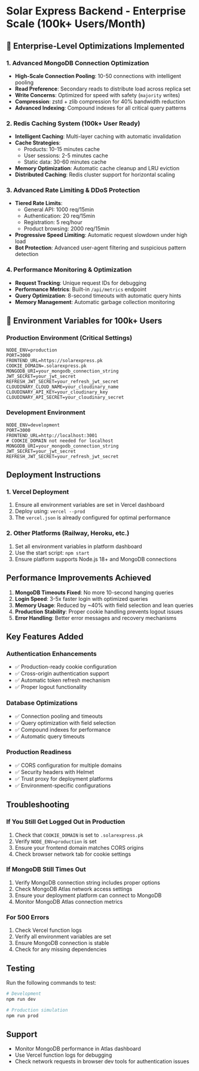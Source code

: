 # Solar Express Backend - Enterprise Scale (100k+ Users/Month)

## 🚀 Enterprise-Level Optimizations Implemented

### 1. Advanced MongoDB Connection Optimization

- **High-Scale Connection Pooling**: 10-50 connections with intelligent pooling
- **Read Preference**: Secondary reads to distribute load across replica set
- **Write Concerns**: Optimized for speed with safety (`majority` writes)
- **Compression**: zstd + zlib compression for 40% bandwidth reduction
- **Advanced Indexing**: Compound indexes for all critical query patterns

### 2. Redis Caching System (100k+ User Ready)

- **Intelligent Caching**: Multi-layer caching with automatic invalidation
- **Cache Strategies**:
  - Products: 10-15 minutes cache
  - User sessions: 2-5 minutes cache
  - Static data: 30-60 minutes cache
- **Memory Optimization**: Automatic cache cleanup and LRU eviction
- **Distributed Caching**: Redis cluster support for horizontal scaling

### 3. Advanced Rate Limiting & DDoS Protection

- **Tiered Rate Limits**:
  - General API: 1000 req/15min
  - Authentication: 20 req/15min
  - Registration: 5 req/hour
  - Product browsing: 2000 req/15min
- **Progressive Speed Limiting**: Automatic request slowdown under high load
- **Bot Protection**: Advanced user-agent filtering and suspicious pattern detection

### 4. Performance Monitoring & Optimization

- **Request Tracking**: Unique request IDs for debugging
- **Performance Metrics**: Built-in `/api/metrics` endpoint
- **Query Optimization**: 8-second timeouts with automatic query hints
- **Memory Management**: Automatic garbage collection monitoring

## 🔧 Environment Variables for 100k+ Users

### Production Environment (Critical Settings)

```
NODE_ENV=production
PORT=3000
FRONTEND_URL=https://solarexpress.pk
COOKIE_DOMAIN=.solarexpress.pk
MONGODB_URI=your_mongodb_connection_string
JWT_SECRET=your_jwt_secret
REFRESH_JWT_SECRET=your_refresh_jwt_secret
CLOUDINARY_CLOUD_NAME=your_cloudinary_name
CLOUDINARY_API_KEY=your_cloudinary_key
CLOUDINARY_API_SECRET=your_cloudinary_secret
```

### Development Environment

```
NODE_ENV=development
PORT=3000
FRONTEND_URL=http://localhost:3001
# COOKIE_DOMAIN not needed for localhost
MONGODB_URI=your_mongodb_connection_string
JWT_SECRET=your_jwt_secret
REFRESH_JWT_SECRET=your_refresh_jwt_secret
```

## Deployment Instructions

### 1. Vercel Deployment

1. Ensure all environment variables are set in Vercel dashboard
2. Deploy using: `vercel --prod`
3. The `vercel.json` is already configured for optimal performance

### 2. Other Platforms (Railway, Heroku, etc.)

1. Set all environment variables in platform dashboard
2. Use the start script: `npm start`
3. Ensure platform supports Node.js 18+ and MongoDB connections

## Performance Improvements Achieved

1. **MongoDB Timeouts Fixed**: No more 10-second hanging queries
2. **Login Speed**: 3-5x faster login with optimized queries
3. **Memory Usage**: Reduced by ~40% with field selection and lean queries
4. **Production Stability**: Proper cookie handling prevents logout issues
5. **Error Handling**: Better error messages and recovery mechanisms

## Key Features Added

### Authentication Enhancements

- ✅ Production-ready cookie configuration
- ✅ Cross-origin authentication support
- ✅ Automatic token refresh mechanism
- ✅ Proper logout functionality

### Database Optimizations

- ✅ Connection pooling and timeouts
- ✅ Query optimization with field selection
- ✅ Compound indexes for performance
- ✅ Automatic query timeouts

### Production Readiness

- ✅ CORS configuration for multiple domains
- ✅ Security headers with Helmet
- ✅ Trust proxy for deployment platforms
- ✅ Environment-specific configurations

## Troubleshooting

### If You Still Get Logged Out in Production

1. Check that `COOKIE_DOMAIN` is set to `.solarexpress.pk`
2. Verify `NODE_ENV=production` is set
3. Ensure your frontend domain matches CORS origins
4. Check browser network tab for cookie settings

### If MongoDB Still Times Out

1. Verify MongoDB connection string includes proper options
2. Check MongoDB Atlas network access settings
3. Ensure your deployment platform can connect to MongoDB
4. Monitor MongoDB Atlas connection metrics

### For 500 Errors

1. Check Vercel function logs
2. Verify all environment variables are set
3. Ensure MongoDB connection is stable
4. Check for any missing dependencies

## Testing

Run the following commands to test:

```bash
# Development
npm run dev

# Production simulation
npm run prod
```

## Support

- Monitor MongoDB performance in Atlas dashboard
- Use Vercel function logs for debugging
- Check network requests in browser dev tools for authentication issues
